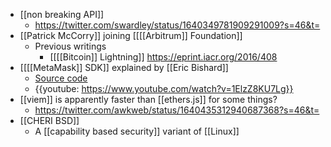 - [[non breaking API]]
    - https://twitter.com/swardley/status/1640349781909291009?s=46&t=
- [[Patrick McCorry]] joining [[[[Arbitrum]] Foundation]]
    - Previous writings
        - [[[[Bitcoin]] Lightning]] https://eprint.iacr.org/2016/408
- [[[[MetaMask]] SDK]] explained by [[Eric Bishard]]
    - [Source code](https://github.com/MetaMask/onchain-svg-nft-tickets/tree/final#readme)
    - {{youtube: https://www.youtube.com/watch?v=1ElzZ8KU7Lg}}
- [[viem]] is apparently faster than [[ethers.js]] for some things?
    - https://twitter.com/awkweb/status/1640435312940687368?s=46&t=
- [[CHERI BSD]]
    - A [[capability based security]] variant of [[Linux]]
